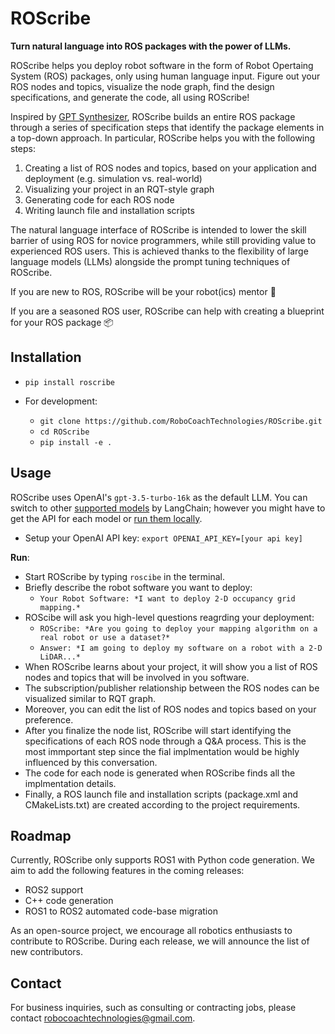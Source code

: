 # ROScribe

**Turn natural language into ROS packages with the power of LLMs.**

ROScribe helps you deploy robot software in the form of Robot Opertaing System (ROS) packages, only using human language input. Figure out your ROS nodes and topics, visualize the node graph, find the design specifications, and generate the code, all using ROScribe!

Inspired by [GPT Synthesizer](https://github.com/RoboCoachTechnologies/GPT-Synthesizer), ROScribe builds an entire ROS package through a series of specification steps that identify the package elements in a top-down approach. In particular, ROScribe helps you with the following steps:

1. Creating a list of ROS nodes and topics, based on your application and deployment (e.g. simulation vs. real-world)
2. Visualizing your project in an RQT-style graph
3. Generating code for each ROS node
4. Writing launch file and installation scripts

The natural language interface of ROScribe is intended to lower the skill barrier of using ROS for novice programmers, while still providing value to experienced ROS users. This is achieved thanks to the flexibility of large language models (LLMs) alongside the prompt tuning techniques of ROScribe.

If you are new to ROS, ROScribe will be your robot(ics) mentor 🤖️

If you are a seasoned ROS user, ROScribe can help with creating a blueprint for your ROS package 📦️

## Installation

- `pip install roscribe`

- For development:
  - `git clone https://github.com/RoboCoachTechnologies/ROScribe.git`
  - `cd ROScribe`
  - `pip install -e .`

## Usage

ROScribe uses OpenAI's `gpt-3.5-turbo-16k` as the default LLM. You can switch to other [supported models](https://python.langchain.com/docs/integrations/llms/) by LangChain; however you might have to get the API for each model or [run them locally](https://python.langchain.com/docs/integrations/llms/huggingface_pipelines).

- Setup your OpenAI API key: `export OPENAI_API_KEY=[your api key]`

**Run**:

- Start ROScribe by typing `roscibe` in the terminal.
- Briefly describe the robot software you want to deploy:
  - `Your Robot Software: *I want to deploy 2-D occupancy grid mapping.*`
- ROScibe will ask you high-level questions reagrding your deployment:
  - `ROScribe: *Are you going to deploy your mapping algorithm on a real robot or use a dataset?*`
  - `Answer: *I am going to deploy my software on a robot with a 2-D LiDAR...*`
- When ROScribe learns about your project, it will show you a list of ROS nodes and topics that will be involved in you software.
- The subscription/publisher relationship between the ROS nodes can be visualized similar to RQT graph.
- Moreover, you can edit the list of ROS nodes and topics based on your preference.
- After you finalize the node list, ROScribe will start identifying the specifications of each ROS node through a Q&A process. This is the most immportant step since the fial implmentation would be highly influenced by this conversation.
- The code for each node is generated when ROScribe finds all the implmentation details.
- Finally, a ROS launch file and installation scripts (package.xml and CMakeLists.txt) are created according to the project requirements.

## Roadmap

Currently, ROScribe only supports ROS1 with Python code generation. We aim to add the following features in the coming releases:
- ROS2 support
- C++ code generation
- ROS1 to ROS2 automated code-base migration

As an open-source project, we encourage all robotics enthusiasts to contribute to ROScribe. During each release, we will announce the list of new contributors.

## Contact

For business inquiries, such as consulting or contracting jobs, please contact robocoachtechnologies@gmail.com. 

